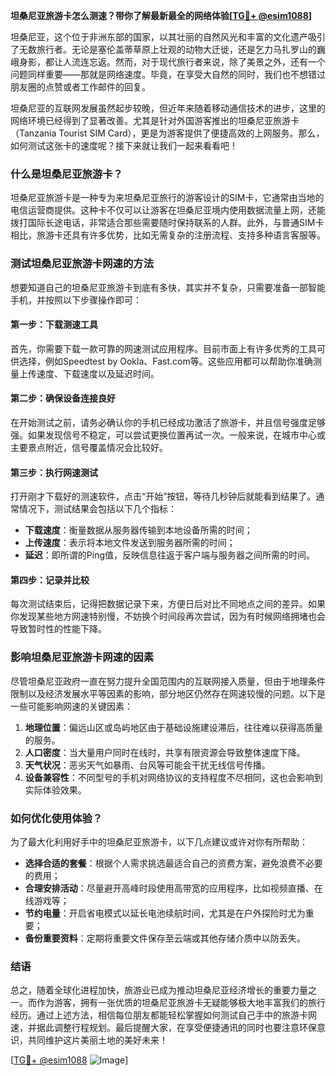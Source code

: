 **坦桑尼亚旅游卡怎么测速？带你了解最新最全的网络体验[[TG💪+ @esim1088](https://t.me/s/esim1088)]**

坦桑尼亚，这个位于非洲东部的国家，以其壮丽的自然风光和丰富的文化遗产吸引了无数旅行者。无论是塞伦盖蒂草原上壮观的动物大迁徙，还是乞力马扎罗山的巍峨身影，都让人流连忘返。然而，对于现代旅行者来说，除了美景之外，还有一个问题同样重要——那就是网络速度。毕竟，在享受大自然的同时，我们也不想错过朋友圈的点赞或者工作邮件的回复。

坦桑尼亚的互联网发展虽然起步较晚，但近年来随着移动通信技术的进步，这里的网络环境已经得到了显著改善。尤其是针对外国游客推出的坦桑尼亚旅游卡（Tanzania Tourist SIM Card），更是为游客提供了便捷高效的上网服务。那么，如何测试这张卡的速度呢？接下来就让我们一起来看看吧！

### 什么是坦桑尼亚旅游卡？

坦桑尼亚旅游卡是一种专为来坦桑尼亚旅行的游客设计的SIM卡，它通常由当地的电信运营商提供。这种卡不仅可以让游客在坦桑尼亚境内使用数据流量上网，还能拨打国际长途电话，非常适合那些需要随时保持联系的人群。此外，与普通SIM卡相比，旅游卡还具有许多优势，比如无需复杂的注册流程、支持多种语言客服等。

### 测试坦桑尼亚旅游卡网速的方法

想要知道自己的坦桑尼亚旅游卡到底有多快，其实并不复杂，只需要准备一部智能手机，并按照以下步骤操作即可：

#### 第一步：下载测速工具
首先，你需要下载一款可靠的网速测试应用程序。目前市面上有许多优秀的工具可供选择，例如Speedtest by Ookla、Fast.com等。这些应用都可以帮助你准确测量上传速度、下载速度以及延迟时间。

#### 第二步：确保设备连接良好
在开始测试之前，请务必确认你的手机已经成功激活了旅游卡，并且信号强度足够强。如果发现信号不稳定，可以尝试更换位置再试一次。一般来说，在城市中心或主要景点附近，信号覆盖情况会比较好。

#### 第三步：执行网速测试
打开刚才下载好的测速软件，点击“开始”按钮，等待几秒钟后就能看到结果了。通常情况下，测试结果会包括以下几个指标：
- **下载速度**：衡量数据从服务器传输到本地设备所需的时间；
- **上传速度**：表示将本地文件发送到服务器所需的时间；
- **延迟**：即所谓的Ping值，反映信息往返于客户端与服务器之间所需的时间。

#### 第四步：记录并比较
每次测试结束后，记得把数据记录下来，方便日后对比不同地点之间的差异。如果你发现某些地方网速特别慢，不妨换个时间段再次尝试，因为有时候网络拥堵也会导致暂时性的性能下降。

### 影响坦桑尼亚旅游卡网速的因素

尽管坦桑尼亚政府一直在努力提升全国范围内的互联网接入质量，但由于地理条件限制以及经济发展水平等因素的影响，部分地区仍然存在网速较慢的问题。以下是一些可能影响网速的关键因素：

1. **地理位置**：偏远山区或岛屿地区由于基础设施建设滞后，往往难以获得高质量的服务。
2. **人口密度**：当大量用户同时在线时，共享有限资源会导致整体速度下降。
3. **天气状况**：恶劣天气如暴雨、台风等可能会干扰无线信号传播。
4. **设备兼容性**：不同型号的手机对网络协议的支持程度不尽相同，这也会影响到实际体验效果。

### 如何优化使用体验？

为了最大化利用好手中的坦桑尼亚旅游卡，以下几点建议或许对你有所帮助：

- **选择合适的套餐**：根据个人需求挑选最适合自己的资费方案，避免浪费不必要的费用；
- **合理安排活动**：尽量避开高峰时段使用高带宽的应用程序，比如视频直播、在线游戏等；
- **节约电量**：开启省电模式以延长电池续航时间，尤其是在户外探险时尤为重要；
- **备份重要资料**：定期将重要文件保存至云端或其他存储介质中以防丢失。

### 结语

总之，随着全球化进程加快，旅游业已成为推动坦桑尼亚经济增长的重要力量之一。而作为游客，拥有一张优质的坦桑尼亚旅游卡无疑能够极大地丰富我们的旅行经历。通过上述方法，相信每位朋友都能轻松掌握如何测试自己手中的旅游卡网速，并据此调整行程规划。最后提醒大家，在享受便捷通讯的同时也要注意环保意识，共同维护这片美丽土地的美好未来！

[[TG💪+ @esim1088](https://t.me/s/esim1088) ![Image](https://i.postimg.cc/4NQfJmqS/Snipaste-2025-05-13-00-14-12.png)]